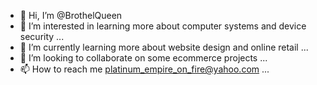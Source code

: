 - 👋 Hi, I’m @BrothelQueen
- 👀 I’m interested in learning more about computer systems and device security ...
- 🌱 I’m currently learning more about website design and online retail ...
- 💞️ I’m looking to collaborate on some ecommerce projects ...
- 📫 How to reach me platinum_empire_on_fire@yahoo.com ...

<!---
BrothelQueen/BrothelQueen is a ✨ special ✨ repository because its `README.md` (this file) appears on your GitHub profile.
You can click the Preview link to take a look at your changes.
--->
